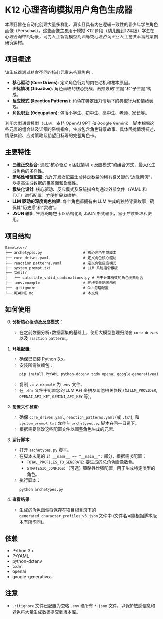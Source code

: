 # K12 心理咨询模拟用户角色生成器

本项目旨在自动化创建大量多样化、真实且具有内在逻辑一致性的青少年学生角色画像（Personas）。这些画像主要用于模拟 K12 阶段（幼儿园到12年级）学生在心理咨询中的场景，可为人工智能模型的训练或心理咨询专业人士提供丰富的案例研究素材。

## 项目概述

该生成器通过组合不同的核心元素来构建角色：

*   **核心驱动 (Core Drives)**: 定义角色行为的内在动机和根本原因。
*   **困扰情境 (Situation)**: 角色面临的核心挑战，由预设的"主题"和"子主题"构成。
*   **反应模式 (Reaction Patterns)**: 角色在特定压力情境下的典型行为和情绪表现。
*   **角色职业 (Occupation)**: 包括小学生、初中生、高中生、老师、家长等。

利用大型语言模型（LLM，支持 OpenAI GPT 和 Google Gemini），脚本根据这些元素的组合以及详细的系统指令，生成包含角色背景故事、具体困扰情境描述、情感体验、应对策略及期望目标等的完整角色卡。

## 主要特性

*   **三维正交组合**: 通过"核心驱动 x 困扰情境 x 反应模式"的组合方式，最大化生成角色的多样性。
*   **策略性增强配置**: 允许开发者配置生成特定数量的稀有但关键的"边缘案例"，以提高生成数据的覆盖面和鲁棒性。
*   **模块化设计**: 核心驱动、反应模式及系统指令均通过外部文件（YAML 和 TXT）进行配置，方便扩展和维护。
*   **LLM 驱动的深度角色构建**: 每个角色都拥有由 LLM 生成的独特背景故事，确保其"历史感"和"灵魂"。
*   **JSON 输出**: 生成的角色卡以结构化的 JSON 格式输出，易于后续处理和使用。

## 项目结构

```
Simulator/
├── archetypes.py                   # 核心角色生成脚本
├── core_drives.yaml                # 定义角色核心驱动
├── reaction_patterns.yaml          # 定义角色反应模式 
├── system_prompt.txt               # LLM 系统指令模板
├── tools/
│   └── calculate_valid_combinations.py # 用于计算有效的角色元素组合
├── .env.example                    # 环境变量配置示例
├── .gitignore                      # Git忽略配置
└── README.md                       # 本文件
```

## 如何使用
0. **分析核心驱动及反应模式**：
   * 在之前数据分析+数据富集的基础上，使用大模型整理归纳出 `core drives` 以及 `reaction patterns`。

1.  **环境配置**:
    *   确保已安装 Python 3.x。
    *   安装所需依赖包：
        ```bash
        pip install PyYAML python-dotenv tqdm openai google-generativeai
        ```
    *   复制 `.env.example` 为 `.env` 文件。
    *   在 `.env` 文件中配置您的 LLM API 密钥及其他相关参数 (如 `LLM_PROVIDER`, `OPENAI_API_KEY`, `GEMINI_API_KEY` 等)。

2.  **配置文件检查**:
    *   确保 `core_drives.yaml`, `reaction_patterns.yaml` (或 `.txt`), 和 `system_prompt.txt` 文件与 `archetypes.py` 脚本在同一目录下。
    *   根据需要修改这些配置文件以调整角色生成的元素。

3.  **运行脚本**:
    *   打开 `archetypes.py` 脚本。
    *   在脚本末尾的 `if __name__ == "__main__":` 部分，根据需求配置：
        *   `TOTAL_PROFILES_TO_GENERATE`: 要生成的总角色画像数量。
        *   `STRATEGIC_CONFIGS`: （可选）策略性增强配置，用于生成特定类型的角色。
    *   执行脚本：
        ```bash
        python archetypes.py
        ```

4.  **查看结果**:
    *   生成的角色画像将保存在项目根目录下的 `generated_character_profiles_v3.json` 文件中 (文件名可能根据脚本版本有所不同)。

## 依赖

*   Python 3.x
*   PyYAML
*   python-dotenv
*   tqdm
*   openai
*   google-generativeai

## 注意

*   `.gitignore` 文件已配置为忽略 `.env` 和所有 `*.json` 文件，以保护敏感信息和避免将大量生成数据提交到版本库。